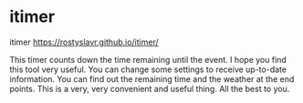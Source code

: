# itimer
itimer
https://rostyslavr.github.io/itimer/

This timer counts down the time remaining until the event. I hope you find this tool very useful. You can change some settings to receive up-to-date information. You can find out the remaining time and the weather at the end points. This is a very, very convenient and useful thing. All the best to you.
